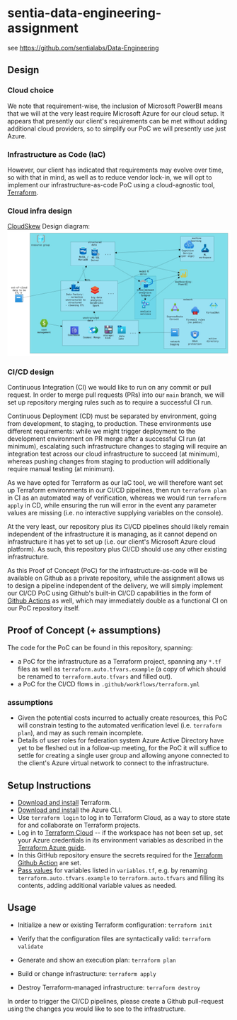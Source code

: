 # sentia-data-engineering-assignment
see https://github.com/sentialabs/Data-Engineering

## Design

### Cloud choice

We note that requirement-wise, the inclusion of Microsoft PowerBI means that
we will at the very least require Microsoft Azure for our cloud setup.
It appears that presently our client's requirements
can be met without adding additional cloud providers,
so to simplify our PoC we will presently use just Azure.

### Infrastructure as Code (IaC)

However, our client has indicated that requirements may evolve over time,
so with that in mind, as well as to reduce vendor lock-in,
we will opt to implement our infrastructure-as-code PoC
using a cloud-agnostic tool, [Terraform](https://www.terraform.io/).

### Cloud infra design

[CloudSkew](https://cloudskew.com/) Design diagram:
![cloudskew-design-diagram](./sentia-infra-design.png)

### CI/CD design

Continuous Integration (CI) we would like to run on any commit or pull request.
In order to merge pull requests (PRs) into our `main` branch,
we will set up repository merging rules such as to require a successful CI run.

Continuous Deployment (CD) must be separated by environment,
going from development, to staging, to production.
These environments use different requirements:
while we might trigger deployment to the development environment on PR merge after a successful CI run (at minimum),
escalating such infrastructure changes to staging will require an integration test across our cloud infrastructure to succeed (at minimum),
whereas pushing changes from staging to production will additionally require manual testing (at minimum).

As we have opted for Terraform as our IaC tool,
we will therefore want set up Terraform environments in our CI/CD pipelines,
then run `terraform plan` in CI as an automated way of verification,
whereas we would run `terraform apply` in CD,
while ensuring the run will error in the event any parameter values are missing
(i.e. no interactive supplying variables on the console).

At the very least, our repository plus its CI/CD pipelines should likely remain independent of the infrastructure it is managing,
as it cannot depend on infrastructure it has yet to set up
(i.e. our client's Microsoft Azure cloud platform).
As such, this repository plus CI/CD should use any other existing infrastructure.

As this Proof of Concept (PoC) for the infrastructure-as-code will be available on Github as a private repository,
while the assignment allows us to design a pipeline independent of the delivery,
we will simply implement our CI/CD PoC using Github's built-in CI/CD capabilities in the form of [Github Actions](https://github.com/features/actions) as well,
which may immediately double as a functional CI on our PoC repository itself.

## Proof of Concept (+ assumptions)

The code for the PoC can be found in this repository, spanning:
- a PoC for the infrastructure as a Terraform project, spanning any `*.tf` files as well as `terraform.auto.tfvars.example` (a copy of which should be renamed to `terraform.auto.tfvars` and filled out).
- a PoC for the CI/CD flows in `.github/workflows/terraform.yml`

### assumptions

- Given the potential costs incurred to actually create resources, this PoC will constrain testing to the automated verification level (i.e. `terraform plan`), and may as such remain incomplete.
- Details of user roles for federation system Azure Active Directory have yet to be fleshed out in a follow-up meeting, for the PoC it will suffice to settle for creating a single user group and allowing anyone connected to the client's Azure virtual network to connect to the infrastructure.

## Setup Instructions

- [Download and install](https://www.terraform.io/downloads.html) Terraform.
- [Download and install](https://docs.microsoft.com/en-us/cli/azure/install-azure-cli) the Azure CLI.
- Use `terraform login` to log in to Terraform Cloud,
as a way to store state for and collaborate on Terraform projects.
- Log in to [Terraform Cloud](https://app.terraform.io/) --
if the workspace has not been set up,
set your Azure credentials in its environment variables as described in the
[Terraform Azure guide](https://learn.hashicorp.com/tutorials/terraform/azure-remote?in=terraform/azure-get-started#configure-a-service-principal).
- In this GitHub repository ensure the secrets required for the [Terraform Github Action](https://github.com/marketplace/actions/hashicorp-setup-terraform) are set.
- [Pass values](https://www.terraform.io/docs/language/values/variables.html#assigning-values-to-root-module-variables) for variables listed in `variables.tf`, e.g. by renaming `terraform.auto.tfvars.example` to `terraform.auto.tfvars` and filling its contents, adding additional variable values as needed.

## Usage

- Initialize a new or existing Terraform configuration:
  `terraform init`

- Verify that the configuration files are syntactically valid:
  `terraform validate`

- Generate and show an execution plan:
  `terraform plan`

- Build or change infrastructure:
  `terraform apply`

- Destroy Terraform-managed infrastructure:
  `terraform destroy`

In order to trigger the CI/CD pipelines, please create a Github pull-request
using the changes you would like to see to the infrastructure.
